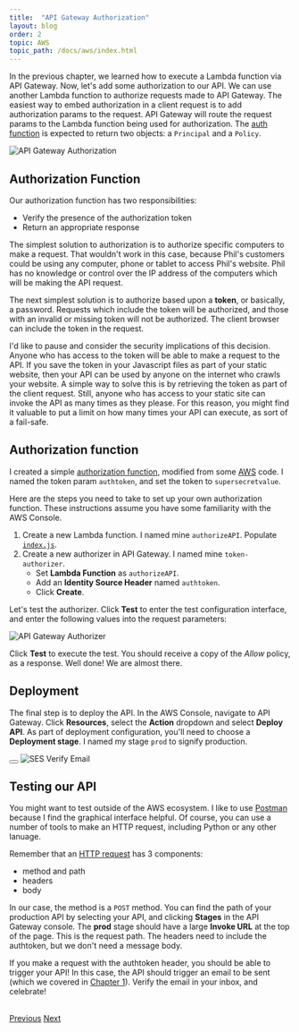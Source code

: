 ```yaml
---
title:  "API Gateway Authorization"
layout: blog
order: 2
topic: AWS
topic_path: /docs/aws/index.html
---
```

In the previous chapter, we learned how to execute a Lambda function via API Gateway. Now, let's add some authorization to our API. We can use another Lambda function to authorize requests made to API Gateway. The easiest way to embed authorization in a client request is to add authorization params to the request. API Gateway will route the request params to the Lambda function being used for authorization. The [auth function](https://docs.aws.amazon.com/apigateway/latest/developerguide/apigateway-control-access-policy-language-overview.html) is expected to return two objects: a `Principal` and a `Policy`.

<img src="{{ site.baseurl }}/assets/img/docs/aws/apigateway-authorization.png"
     alt="API Gateway Authorization">


## Authorization Function
Our authorization function has two responsibilities:
* Verify the presence of the authorization token
* Return an appropriate response

The simplest solution to authorization is to authorize specific computers to make a request. That wouldn't work in this case, because Phil's customers could be using any computer, phone or tablet to access Phil's website. Phil has no knowledge or control over the IP address of the computers which will be making the API request.

The next simplest solution is to authorize based upon a **token**, or basically, a password. Requests which include the token will be authorized, and those with an invalid or missing token will not be authorized. The client browser can include the token in the request.

I'd like to pause and consider the security implications of this decision. Anyone who has access to the token will be able to make a request to the API. If you save the token in your Javascript files as part of your static website, then your API can be used by anyone on the internet who crawls your website. A simple way to solve this is by retrieving the token as part of the client request. Still, anyone who has access to your static site can invoke the API as many times as they please. For this reason, you might find it valuable to put a limit on how many times your API can execute, as sort of a fail-safe.

## Authorization function
I created a simple [authorization function](/docs/aws/tutorials/sample-authorization-function.html), modified from some [AWS](https://docs.aws.amazon.com/apigateway/latest/developerguide/apigateway-use-lambda-authorizer.html#api-gateway-lambda-authorizer-request-lambda-function-create) code. I named the token param `authtoken`, and set the token to `supersecretvalue`.

Here are the steps you need to take to set up your own authorization function. These instructions assume you have some familiarity with the AWS Console.

1. Create a new Lambda function. I named mine `authorizeAPI`. Populate [`index.js`](/docs/aws/sample-authorization-function.html).
2. Create a new authorizer in API Gateway. I named mine `token-authorizer`.
    * Set **Lambda Function** as `authorizeAPI`.
    * Add an **Identity Source Header** named `authtoken`.
    * Click **Create**.

Let's test the authorizer. Click **Test** to enter the test configuration interface, and enter the following values into the request parameters:

<img src="{{ site.baseurl }}/assets/img/docs/aws/apigateway-authorizer-test.png"
     alt="API Gateway Authorizer">

Click **Test** to execute the test. You should receive a copy of the *Allow* policy, as a response. Well done! We are almost there.

## Deployment
The final step is to deploy the API. In the AWS Console, navigate to API Gateway. Click **Resources**, select the **Action** dropdown and select **Deploy API**. As part of deployment configuration, you'll need to choose a **Deployment stage**. I named my stage `prod` to signify production.

<div class="container">
  <button onClick="PlayGif('gif-1')" class="btn-lg btn-secondary">
    <i class="fa fa-play"></i>
  </button>
  <img src="{{ site.baseurl }}/assets/img/docs/aws/apigateway-deploy.gif" alt="SES Verify Email">
</div>

## Testing our API
You might want to test outside of the AWS ecosystem. I like to use [Postman](https://www.postman.com/) because I find the graphical interface helpful. Of course, you can use a number of tools to make an HTTP request, including Python or any other lanuage.

Remember that an [HTTP request](https://www.ibm.com/docs/en/cics-ts/5.3?topic=protocol-http-requests) has 3 components:
* method and path
* headers
* body

In our case, the method is a `POST` method. You can find the path of your production API by selecting your API, and clicking **Stages** in the API Gateway console. The **prod** stage should have a large **Invoke URL** at the top of the page. This is the request path. The headers need to include the authtoken, but we don't need a message body. 

If you make a request with the authtoken header, you should be able to trigger your API! In this case, the API should trigger an email to be sent (which we covered in [Chapter 1](lambda-functions.html)). Verify the email in your inbox, and celebrate!

<br>
<a href="/docs/aws/tutorials/api-gateway.html"
   class="btn-lg btn-secondary">Previous</a>
<a href="/docs/aws/tutorials/client-requests.html"
   class="btn-lg btn-primary">Next</a>